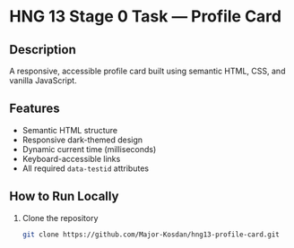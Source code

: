 # HNG 13 Stage 0 Task — Profile Card

## Description
A responsive, accessible profile card built using semantic HTML, CSS, and vanilla JavaScript.

## Features
- Semantic HTML structure
- Responsive dark-themed design
- Dynamic current time (milliseconds)
- Keyboard-accessible links
- All required `data-testid` attributes

## How to Run Locally
1. Clone the repository  
   ```bash
   git clone https://github.com/Major-Kosdan/hng13-profile-card.git



